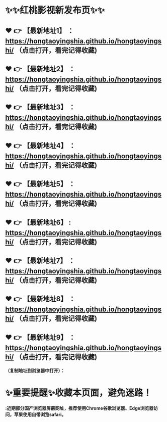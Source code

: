 
# :sparkles::sparkles:红桃影视新发布页:sparkles::sparkles:

 :heart: :point_right: 【最新地址1】 ：https://hongtaoyingshia.github.io/hongtaoyingshi/   （点击打开，看完记得收藏)
 ------
 :heart: :point_right: 【最新地址2】 ：https://hongtaoyingshia.github.io/hongtaoyingshi/  （点击打开，看完记得收藏)
 ------
 :heart: :point_right: 【最新地址3】 ：https://hongtaoyingshia.github.io/hongtaoyingshi/   （点击打开，看完记得收藏)
 ------ 
 :heart: :point_right: 【最新地址4】 ：https://hongtaoyingshia.github.io/hongtaoyingshi/   （点击打开，看完记得收藏)
 ------
 :heart: :point_right: 【最新地址5】 ：https://hongtaoyingshia.github.io/hongtaoyingshi/  （点击打开，看完记得收藏)
 ------
 :heart: :point_right: 【最新地址6】 : https://hongtaoyingshia.github.io/hongtaoyingshi/   （点击打开，看完记得收藏)
 ------
 :heart: :point_right: 【最新地址7】 ：https://hongtaoyingshia.github.io/hongtaoyingshi/   （点击打开，看完记得收藏)
 ------
 :heart: :point_right: 【最新地址8】 ：https://hongtaoyingshia.github.io/hongtaoyingshi/  （点击打开，看完记得收藏)
 ------
 :heart: :point_right: 【最新地址9】 ：https://hongtaoyingshia.github.io/hongtaoyingshi/   （点击打开，看完记得收藏)
  ------

  
#### （复制地址到浏览器中打开）：
# :sparkles:重要提醒:sparkles:收藏本页面，避免迷路！
#### :近期部分国产浏览器屏蔽网址，推荐使用Chrome谷歌浏览器、Edge浏览器访问，苹果使用自带浏览safari。
